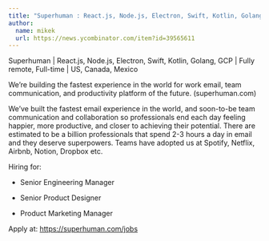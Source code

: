 ```yaml
---
title: "Superhuman : React.js, Node.js, Electron, Swift, Kotlin, Golang, GCP"
author:
  name: mikek
  url: https://news.ycombinator.com/item?id=39565611
---
```

Superhuman | React.js, Node.js, Electron, Swift, Kotlin, Golang, GCP | Fully remote, Full-time | US, Canada, Mexico

We’re building the fastest experience in the world for work email, team communication, and productivity platform of the future. (superhuman.com)

We’ve built the fastest email experience in the world, and soon-to-be team communication and collaboration so professionals end each day feeling happier, more productive, and closer to achieving their potential. There are estimated to be a billion professionals that spend 2-3 hours a day in email and they deserve superpowers. Teams have adopted us at Spotify, Netflix, Airbnb, Notion, Dropbox etc.

Hiring for:

* Senior Engineering Manager

* Senior Product Designer

* Product Marketing Manager

Apply at: <a href="https:&#x2F;&#x2F;superhuman.com&#x2F;jobs" rel="nofollow">https:&#x2F;&#x2F;superhuman.com&#x2F;jobs</a>
